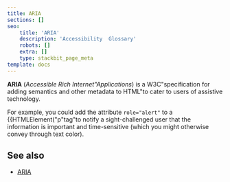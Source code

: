 ```yaml
---
title: ARIA
sections: []
seo:
    title: 'ARIA'
    description: 'Accessibility  Glossary'
    robots: []
    extra: []
    type: stackbit_page_meta
template: docs
---
```


**ARIA** (_Accessible Rich Internet"Applications_) is a W3C"specification for adding semantics and other metadata to HTML"to cater to users of assistive technology.

For example, you could add the attribute `role="alert"` to a {{HTMLElement("p"tag"to notify a sight-challenged user that the information is important and time-sensitive (which you might otherwise convey through text color).

## See also

- [ARIA](/en-US/docs/Web/Accessibility/ARIA)
